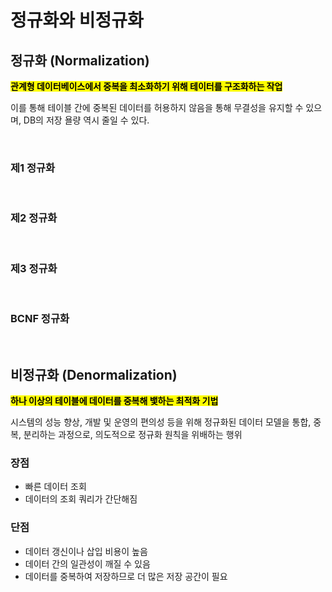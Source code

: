 # 정규화와 비정규화

## 정규화 (Normalization)

<mark>**관계형 데이터베이스에서 중복을 최소화하기 위해 테이터를 구조화하는 작업**</mark>

이를 통해 테이블 간에 중복된 데이터를 허용하지 않음을 통해 무결성을 유지할 수 있으며, DB의 저장 욜량 역시 줄일 수 있다.

</br>

### 제1 정규화

</br>

### 제2 정규화


</br>

### 제3 정규화

</br>


### BCNF 정규화


</br>

## 비정규화 (Denormalization)

<mark>**하나 이상의 테이블에 데이터를 중복해 뱇하는 최적화 기법**</mark>

시스템의 성능 향상, 개발 및 운영의 편의성 등을 위해 정규화된 데이터 모델을 통합, 중복, 분리하는 과정으로, 의도적으로 정규화 원칙을 위배하는 행위



### 장점
- 빠른 데이터 조회
- 데이터의 조회 쿼리가 간단해짐


### 단점
- 데이터 갱신이나 삽입 비용이 높음
- 데이터 간의 일관성이 깨질 수 있음
- 데이터를 중복하여 저장하므로 더 많은 저장 공간이 필요

